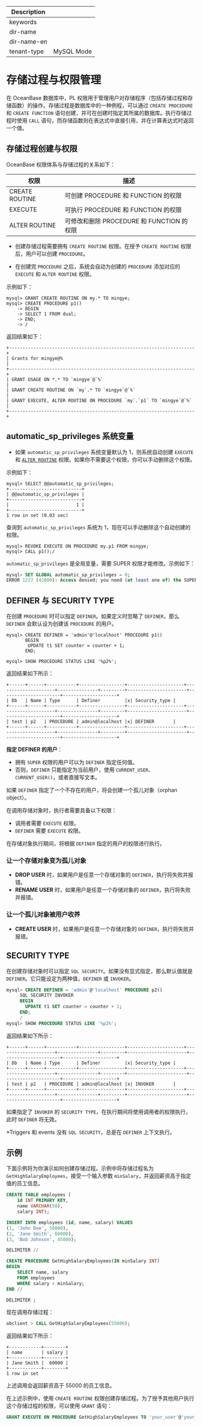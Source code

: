 | Description   |                 |
|---------------|-----------------|
| keywords      |                 |
| dir-name      |                 |
| dir-name-en   |                 |
| tenant-type   | MySQL Mode      |

# 存储过程与权限管理

在 OceanBase 数据库中，PL 权限用于管理用户对存储程序（包括存储过程和存储函数）的操作。存储过程是数据库中的一种例程，可以通过 `CREATE PROCEDURE` 和 `CREATE FUNCTION` 语句创建，并可在创建时指定其所属的数据库。执行存储过程时使用 `CALL` 语句，而存储函数则在表达式中直接引用，并在计算表达式时返回一个值。

## 存储过程创建与权限

OceanBase 权限体系与存储过程的关系如下：

|权限	           | 描述                          |
|---------------|------------------------------|
|CREATE ROUTINE	| 可创建 PROCEDURE 和 FUNCTION 的权限|
|EXECUTE       |	可执行 PROCEDURE 和 FUNCTION 的权限 |
|ALTER ROUTINE	| 可修改和删除 PROCEDURE 和 FUNCTION 的权限|

- 创建存储过程需要拥有 `CREATE ROUTINE` 权限。在授予 `CREATE ROUTINE` 权限后，用户可以创建 `PROCEDURE`。

- 在创建完 `PROCEDURE` 之后，系统会自动为创建的 `PROCEDURE` 添加对应的 `EXECUTE` 和 `ALTER ROUTINE` 权限。

示例如下：

```shell
mysql> GRANT CREATE ROUTINE ON my.* TO mingye;
mysql> CREATE PROCEDURE p1()
    -> BEGIN
    -> SELECT 1 FROM dual;
    -> END;
    -> /
```

返回结果如下：

```shell
+---------------------------------------------------------------------+
| Grants for mingye@%                                                 |
+---------------------------------------------------------------------+
| GRANT USAGE ON *.* TO `mingye`@`%`                                  |
| GRANT CREATE ROUTINE ON `my`.* TO `mingye`@`%`                      |
| GRANT EXECUTE, ALTER ROUTINE ON PROCEDURE `my`.`p1` TO `mingye`@`%` |
+---------------------------------------------------------------------+
```

## automatic_sp_privileges 系统变量

- 如果 `automatic_sp_privileges` 系统变量默认为 1，则系统自动创建 `EXECUTE` 和 [`ALTER ROUTINE`](../600.sql-statements-for-pl-stored-programs-mysql/300.alter-routine-mysql.md) 权限。如果你不需要这个权限，你可以手动删除这个权限。

示例如下：

```shell
mysql> SELECT @@automatic_sp_privileges;
+---------------------------+
| @@automatic_sp_privileges |
+---------------------------+
|                         1 |
+---------------------------+
1 row in set (0.03 sec)
```

查询到 `automatic_sp_privileges` 系统为 1，现在可以手动删除这个自动创建的权限。

```shell
mysql> REVOKE EXECUTE ON PROCEDURE my.p1 FROM mingye;
mysql> CALL p1();/
```

`automatic_sp_privileges` 是全局变量，需要 SUPER 权限才能修改。示例如下：

```sql
mysql> SET GLOBAL automatic_sp_privileges = 0;
ERROR 1227 (42000): Access denied; you need (at least one of) the SUPER privilege(s) for this operation
```

## DEFINER 与 SECURITY TYPE

在创建 `PROCEDURE` 时可以指定 `DEFINER`。如果定义时忽略了 `DEFINER`，那么 `DEFINER` 会默认设为创建该 `PROCEDURE` 的用户。

```shell
mysql> CREATE DEFINER = 'admin'@'localhost' PROCEDURE p1()
       BEGIN
        UPDATE t1 SET counter = counter + 1;
       END;

mysql> SHOW PROCEDURE STATUS LIKE '%p2%';
```

返回结果如下所示：

```shell
+------+------+-----------+-----------------+---------------------+---------------------+---------------+---------+----------------------+----------------------+--------------------+
| Db   | Name | Type      | Definer         |x| Security_type |
+------+------+-----------+-----------------+---------------------+---------------------+---------------+---------+----------------------+----------------------+--------------------+
| test | p2   | PROCEDURE | admin@localhost |x| DEFINER       |
+------+------+-----------+-----------------+---------------------+---------------------+---------------+---------+----------------------+----------------------+--------------------+
```

**指定 DEFINER 的用户**：

- 拥有 `SUPER` 权限的用户可以为 `DEFINER` 指定任何值。
- 否则，`DEFINER` 只能指定为当前用户，使用 `CURRENT_USER`、`CURRENT_USER()`，或者直接写文本。

如果 `DEFINER` 指定了一个不存在的用户，将会创建一个孤儿对象（orphan object）。

在调用存储对象时，执行者需要具备以下权限：

- 调用者需要 `EXECUTE` 权限。
- `DEFINER` 需要 `EXECUTE` 权限。

在存储对象执行期间，将根据 `DEFINER` 指定的用户的权限进行执行。

### 让一个存储对象变为孤儿对象

- **DROP USER** 时，如果用户是任意一个存储对象的 `DEFINER`，执行将失败并报错。
- **RENAME USER** 时，如果用户是任意一个存储对象的 `DEFINER`，执行将失败并报错。

### 让一个孤儿对象被用户收养

- **CREATE USER** 时，如果用户是任意一个存储对象的 `DEFINER`，执行将失败并报错。

## SECURITY TYPE

在创建存储对象时可以指定 `SQL SECURITY`。如果没有显式指定，那么默认值就是 `DEFINER`。它只能设定为两种值，`DEFINER` 或 `INVOKER`。

```sql
mysql> CREATE DEFINER = 'admin'@'localhost' PROCEDURE p2()
     SQL SECURITY INVOKER
     BEGIN
       UPDATE t1 SET counter = counter + 1;
     END;
     /
mysql> SHOW PROCEDURE STATUS LIKE '%p2%';
```

返回结果如下所示：

```shell
+------+------+-----------+-----------------+---------------------+---------------------+---------------+---------+----------------------+----------------------+--------------------+
| Db   | Name | Type      | Definer         |x| Security_type |
+------+------+-----------+-----------------+---------------------+---------------------+---------------+---------+----------------------+----------------------+--------------------+
| test | p2   | PROCEDURE | admin@localhost |x| INVOKER       |
+------+------+-----------+-----------------+---------------------+---------------------+---------------+---------+----------------------+----------------------+--------------------+
```

如果指定了 `INVOKER` 的 `SECURITY TYPE`，在执行期间将使用调用者的权限执行，此时 `DEFINER` 将无效。

*Triggers 和 events 没有 `SQL SECURITY`，总是在 `DEFINER` 上下文执行。

## 示例

下面示例将为你演示如何创建存储过程。示例中将存储过程名为 `GetHighSalaryEmployees`，接受一个输入参数 `minSalary`，并返回薪资高于指定值的员工信息。

```sql
CREATE TABLE employees (
    id INT PRIMARY KEY,
    name VARCHAR(50),
    salary INT);

INSERT INTO employees (id, name, salary) VALUES
(1, 'John Doe', 50000),
(2, 'Jane Smith', 60000),
(3, 'Bob Johnson', 45000);

DELIMITER //

CREATE PROCEDURE GetHighSalaryEmployees(IN minSalary INT)
BEGIN
    SELECT name, salary
    FROM employees
    WHERE salary > minSalary;
END //

DELIMITER ;
```

现在调用存储过程：

```sql
obclient > CALL GetHighSalaryEmployees(55000);
```

返回结果如下所示：

```shell
+------------+--------+
| name       | salary |
+------------+--------+
| Jane Smith |  60000 |
+------------+--------+
1 row in set
```

上述调用会返回薪资高于 55000 的员工信息。

在上述示例中，使用 `CREATE ROUTINE` 权限创建存储过程。为了授予其他用户执行这个存储过程的权限，可以使用 `GRANT` 语句：

```sql
GRANT EXECUTE ON PROCEDURE GetHighSalaryEmployees TO 'your_user'@'your_host';
```
